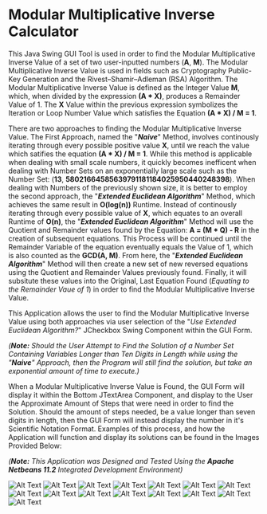 # Modular Multiplicative Inverse Calculator
This Java Swing GUI Tool is used in order to find the Modular Multiplicative Inverse Value of a set of two user-inputted numbers (**A**, **M**). The Modular Multiplicative Inverse Value is used in fields such as Cryptography Public-Key Generation and the Rivest–Shamir–Adleman (RSA) Algorithm. The Modular Multiplicative Inverse Value is defined as the Integer Value **M**, which, when divided by the expression **(A * X)**, produces a Remainder Value of 1. The **X** Value within the previous expression symbolizes the Iteration or Loop Number Value which satisfies the Equation **(A * X) / M = 1**.

There are two approaches to finding the Modular Multiplicative Inverse Value. The First Approach, named the "***Naive***" Method, involves continously iterating through every possible positive value **X**, until we reach the value which satifies the equation **(A * X) / M = 1**. While this method is applicable when dealing with small scale numbers, it quickly becomes inefficent when dealing with Number Sets on an exponentially large scale such as the Number Set: (**13**, **58021664585639791181184025950440248398**). When dealing with Numbers of the previously shown size, it is better to employ the second approach, the "***Extended Euclidean Algorithm***" Method, which achieves the same result in **O(log(n))** Runtime. Instead of continously iterating through every possible value of **X**, which equates to an overall Runtime of **O(n)**, the "***Extended Euclidean Algorithm***" Method will use the Quotient and Remainder values found by the Equation: **A = (M * Q) - R** in the creation of subsequent equations. This Process will be continued until the Remainder Variable of the equation eventually equals the Value of 1, which is also counted as the **GCD(A, M)**. From here, the "***Extended Euclidean Algorithm***" Method will then create a new set of new reversed equations using the Quotient and Remainder Values previously found. Finally, it will subsitute these values into the Original, Last Equation Found (*Equating to the Remainder Vaue of 1*) in order to find the Modular Multiplicative Inverse Value.

This Application allows the user to find the Modular Multiplicative Inverse Value using both approaches via user selection of the "*Use Extended Euclidean Algorithm?*" JCheckbox Swing Component within the GUI Form. 

*(**Note:** Should the User Attempt to Find the Solution of a Number Set Containing Variables Longer than Ten Digits in Length while using the "***Naive***" Approach, then the Program will still find the solution, but take an exponential amount of time to execute.)*

When a Modular Multiplicative Inverse Value is Found, the GUI Form will display it within the Bottom JTextArea Component, and display to the User the Approximate Amount of Steps that were need in order to find the Solution. Should the amount of steps needed, be a value longer than seven digits in length, then the GUI Form will instead display the number in it's Scientific Notation Format. Examples of this process, and how the Application will function and display its solutions can be found in the Images Provided Below:

*(**Note:** This Application was Designed and Tested Using the **Apache Netbeans 11.2** Integrated Development Environment)*

![Alt Text](ModularInverseCalculator/Screenshots/Screenshot_Initial.png)
![Alt Text](ModularInverseCalculator/Screenshots/divider_line_neon.png)
![Alt Text](ModularInverseCalculator/Screenshots/Screenshot_Warning_Message_One.png)
![Alt Text](ModularInverseCalculator/Screenshots/divider_line_neon.png)
![Alt Text](ModularInverseCalculator/Screenshots/Screenshot_Warning_Message_Effects_One.png)
![Alt Text](ModularInverseCalculator/Screenshots/divider_line_neon.png)
![Alt Text](ModularInverseCalculator/Screenshots/Screenshot_Warning_Message_Two.png)
![Alt Text](ModularInverseCalculator/Screenshots/divider_line_neon.png)
![Alt Text](ModularInverseCalculator/Screenshots/Screenshot_Warning_Message_Effects_Two.png)
![Alt Text](ModularInverseCalculator/Screenshots/divider_line_neon.png)
![Alt Text](ModularInverseCalculator/Screenshots/Screenshot_Executing.png)
![Alt Text](ModularInverseCalculator/Screenshots/divider_line_neon.png)
![Alt Text](ModularInverseCalculator/Screenshots/Screenshot_Result_Naive.png)
![Alt Text](ModularInverseCalculator/Screenshots/divider_line_neon.png)
![Alt Text](ModularInverseCalculator/Screenshots/Screenshot_Result_EEA.png)
